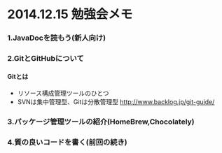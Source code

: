 2014.12.15 勉強会メモ
===================

### 1.JavaDocを読もう(新人向け)
### 2.GitとGitHubについて
#### Gitとは

* リソース構成管理ツールのひとつ
* SVNは集中管理型、Gitは分散管理型
http://www.backlog.jp/git-guide/

### 3.パッケージ管理ツールの紹介(HomeBrew,Chocolately)
### 4.質の良いコードを書く(前回の続き)
